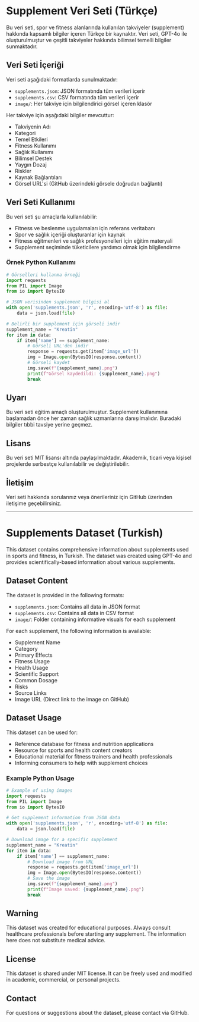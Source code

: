 # Supplement Veri Seti (Türkçe)

Bu veri seti, spor ve fitness alanlarında kullanılan takviyeler (supplement) hakkında kapsamlı bilgiler içeren Türkçe bir kaynaktır. Veri seti, GPT-4o ile oluşturulmuştur ve çeşitli takviyeler hakkında bilimsel temelli bilgiler sunmaktadır.

## Veri Seti İçeriği

Veri seti aşağıdaki formatlarda sunulmaktadır:
- `supplements.json`: JSON formatında tüm verileri içerir
- `supplements.csv`: CSV formatında tüm verileri içerir
- `image/`: Her takviye için bilgilendirici görsel içeren klasör

Her takviye için aşağıdaki bilgiler mevcuttur:
- Takviyenin Adı
- Kategori
- Temel Etkileri
- Fitness Kullanımı
- Sağlık Kullanımı
- Bilimsel Destek
- Yaygın Dozaj
- Riskler
- Kaynak Bağlantıları
- Görsel URL'si (GitHub üzerindeki görsele doğrudan bağlantı)

## Veri Seti Kullanımı

Bu veri seti şu amaçlarla kullanılabilir:
- Fitness ve beslenme uygulamaları için referans veritabanı
- Spor ve sağlık içeriği oluşturanlar için kaynak
- Fitness eğitmenleri ve sağlık profesyonelleri için eğitim materyali
- Supplement seçiminde tüketicilere yardımcı olmak için bilgilendirme

### Örnek Python Kullanımı

```python
# Görselleri kullanma örneği
import requests
from PIL import Image
from io import BytesIO

# JSON verisinden supplement bilgisi al
with open('supplements.json', 'r', encoding='utf-8') as file:
    data = json.load(file)

# Belirli bir supplement için görseli indir
supplement_name = "Kreatin"
for item in data:
    if item['name'] == supplement_name:
        # Görseli URL'den indir
        response = requests.get(item['image_url'])
        img = Image.open(BytesIO(response.content))
        # Görseli kaydet
        img.save(f"{supplement_name}.png")
        print(f"Görsel kaydedildi: {supplement_name}.png")
        break
```

## Uyarı

Bu veri seti eğitim amaçlı oluşturulmuştur. Supplement kullanımına başlamadan önce her zaman sağlık uzmanlarına danışılmalıdır. Buradaki bilgiler tıbbi tavsiye yerine geçmez.

## Lisans

Bu veri seti MIT lisansı altında paylaşılmaktadır. Akademik, ticari veya kişisel projelerde serbestçe kullanılabilir ve değiştirilebilir.

## İletişim

Veri seti hakkında sorularınız veya önerileriniz için GitHub üzerinden iletişime geçebilirsiniz.

---

# Supplements Dataset (Turkish)

This dataset contains comprehensive information about supplements used in sports and fitness, in Turkish. The dataset was created using GPT-4o and provides scientifically-based information about various supplements.

## Dataset Content

The dataset is provided in the following formats:
- `supplements.json`: Contains all data in JSON format
- `supplements.csv`: Contains all data in CSV format
- `image/`: Folder containing informative visuals for each supplement

For each supplement, the following information is available:
- Supplement Name
- Category
- Primary Effects
- Fitness Usage
- Health Usage
- Scientific Support
- Common Dosage
- Risks
- Source Links
- Image URL (Direct link to the image on GitHub)

## Dataset Usage

This dataset can be used for:
- Reference database for fitness and nutrition applications
- Resource for sports and health content creators
- Educational material for fitness trainers and health professionals
- Informing consumers to help with supplement choices

### Example Python Usage

```python
# Example of using images
import requests
from PIL import Image
from io import BytesIO

# Get supplement information from JSON data
with open('supplements.json', 'r', encoding='utf-8') as file:
    data = json.load(file)

# Download image for a specific supplement
supplement_name = "Kreatin"
for item in data:
    if item['name'] == supplement_name:
        # Download image from URL
        response = requests.get(item['image_url'])
        img = Image.open(BytesIO(response.content))
        # Save the image
        img.save(f"{supplement_name}.png")
        print(f"Image saved: {supplement_name}.png")
        break
```

## Warning

This dataset was created for educational purposes. Always consult healthcare professionals before starting any supplement. The information here does not substitute medical advice.

## License

This dataset is shared under MIT license. It can be freely used and modified in academic, commercial, or personal projects.

## Contact

For questions or suggestions about the dataset, please contact via GitHub. 
